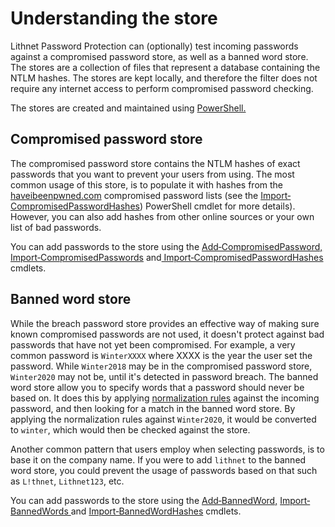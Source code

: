 # Understanding the store

Lithnet Password Protection can (optionally) test incoming passwords against a compromised password store, as well as a banned word store. The stores are a collection of files that represent a database containing the NTLM hashes. The stores are kept locally, and therefore the filter does not require any internet access to perform compromised password checking.

The stores are created and maintained using [PowerShell.](../../advanced-help/powershell-reference/)

## Compromised password store

The compromised password store contains the NTLM hashes of exact passwords that you want to prevent your users from using. The most common usage of this store, is to populate it with hashes from the [haveibeenpwned.com](https://haveibeenpwned.com) compromised password lists (see the [Import‐CompromisedPasswordHashes](../../advanced-help/powershell-reference/import-compromisedpasswordhashes.md)) PowerShell cmdlet for more details). However, you can also add hashes from other online sources or your own list of bad passwords.

You can add passwords to the store using the [Add‐CompromisedPassword,](../../advanced-help/powershell-reference/add-compromisedpassword.md) [Import‐CompromisedPasswords](../../advanced-help/powershell-reference/import-compromisedpasswords.md) and[ Import‐CompromisedPasswordHashes](../../advanced-help/powershell-reference/import-compromisedpasswordhashes.md) cmdlets.

## Banned word store

While the breach password store provides an effective way of making sure known compromised passwords are not used, it doesn't protect against bad passwords that have not yet been compromised. For example, a very common password is `WinterXXXX` where XXXX is the year the user set the password. While `Winter2018` may be in the compromised password store, `Winter2020` may not be, until it's detected in password breach. The banned word store allow you to specify words that a password should never be based on. It does this by applying [normalization rules](../../help-and-support/normalization-rules.md) against the incoming password, and then looking for a match in the banned word store. By applying the normalization rules against `Winter2020`, it would be converted to `winter`, which would then be checked against the store.

Another common pattern that users employ when selecting passwords, is to base it on the company name. If you were to add `lithnet` to the banned word store, you could prevent the usage of passwords based on that such as `L!thnet`, `Lithnet123`, etc.

You can add passwords to the store using the [Add‐BannedWord,](../../advanced-help/powershell-reference/add-bannedword.md) [Import‐BannedWords ](../../advanced-help/powershell-reference/import-bannedwords.md)and [Import‐BannedWordHashes](../../advanced-help/powershell-reference/import-bannedwordhashes.md) cmdlets.
